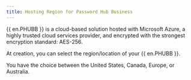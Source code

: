 ```yaml
---
title: Hosting Region for Password Hub Business
---
```

{{ en.PHUBB }} is a cloud-based solution hosted with Microsoft Azure, a highly trusted cloud services provider, and encrypted with the strongest encryption standard: AES-256.

At creation, you can select the region/location of your {{ en.PHUBB }}.

You have the choice between the United States, Canada, Europe, or Australia.